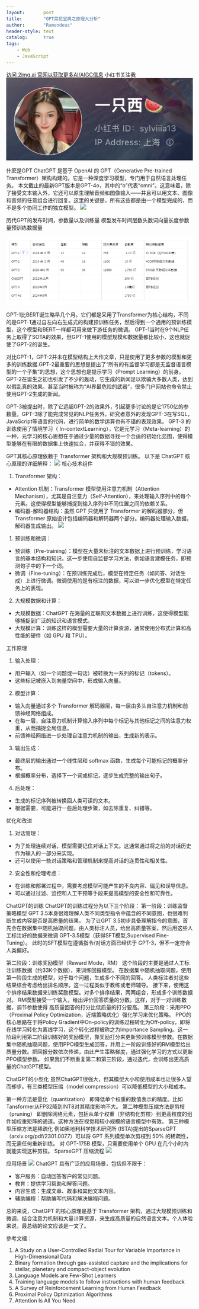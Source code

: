 ```yaml
---
layout:       post
title:        "GPT菜花宝典之原理大分析"
author:       "Ramendeus"
header-style: text
catalog:      true
tags:
    - Web
    - JavaScript
---
```


[访问 2img.ai 官网以获取更多AI/AIGC信息](https://2img.ai)
小红书关注我 ![](/img/a.jpg)

什麽是GPT
ChatGPT 是基于 OpenAI 的 GPT（Generative Pre-trained Transformer）架构构建的。它是一种深度学习模型，专门用于自然语言处理任务。
本文截止的最新GPT版本是GPT-4o，其中的“o”代表“omni”。这意味着，除了接受文本输入外，它还可以原生理解音频和图像输入——并且可以用文本、图像和音频的任意组合进行回复。这里的关键是，所有这些都是由一个模型完成的，而不是多个协同工作的独立模型。
![](/img/20241231-A-1.png)

历代GPT的发布时间，参数量以及训练量
模型发布时间层数头数词向量长度参数量预训练数据量

![](/img/20241231-A-2.png)

GPT-1比BERT诞生略早几个月。它们都是采用了Transformer为核心结构，不同的是GPT-1通过自左向右生成式的构建预训练任务，然后得到一个通用的预训练模型，这个模型和BERT一样都可用来做下游任务的微调。
GPT-1当时在9个NLP任务上取得了SOTA的效果，但GPT-1使用的模型规模和数据量都比较小，这也就促使了GPT-2的诞生。

对比GPT-1，GPT-2并未在模型结构上大作文章，只是使用了更多参数的模型和更多的训练数据.GPT-2最重要的思想是提出了“所有的有监督学习都是无监督语言模型的一个子集”的思想，这个思想也是提示学习（Prompt Learning）的前身。GPT-2在诞生之初也引发了不少的轰动，它生成的新闻足以欺骗大多数人类，达到以假乱真的效果。甚至当时被称为“AI界最危险的武器”，很多门户网站也命令禁止使用GPT-2生成的新闻。

GPT-3被提出时，除了它远超GPT-2的效果外，引起更多讨论的是它1750亿的参数量。GPT-3除了能完成常见的NLP任务外，研究者意外的发现GPT-3在写SQL，JavaScript等语言的代码，进行简单的数学运算也有不错的表现效果。
GPT-3 的训练使用了情境学习（ In-contextLearning），它是元学习（Meta-learning）的一种，元学习的核心思想在于通过少量的数据寻找一个合适的初始化范围，使得模型能够在有限的数据集上快速拟合，并获得不错的效果。

GPT其核心原理依赖于 Transformer 架构和大规模预训练。
以下是 ChatGPT 核心原理的详细解释：
![](/img/20241231-A-3.png)
核心技术组件

1. Transformer 架构：
  - Attention 机制：Transformer 模型使用注意力机制（Attention Mechanism），尤其是自注意力（Self-Attention），来处理输入序列中的每个元素。这使得模型能够捕捉到输入序列中不同位置之间的依赖关系。
  - 编码器-解码器结构：虽然 GPT 只使用了 Transformer 的解码器部分，但 Transformer 原始设计包括编码器和解码器两个部分。编码器处理输入数据，解码器生成输出。
![](/img/20241231-A-4.png)

1. 预训练和微调：
  - 预训练（Pre-training）：模型在大量未标注的文本数据上进行预训练，学习语言的基本结构和知识。这一步使用自监督学习方法，例如语言建模任务，即预测句子中的下一个词。
  - 微调（Fine-tuning）：在预训练完成后，模型在特定任务（如问答、对话生成）上进行微调。微调使用的是有标注的数据，可以进一步优化模型在特定任务上的表现。

2. 大规模数据和计算：
  - 大规模数据：ChatGPT 在海量的互联网文本数据上进行训练，这使得模型能够捕捉到广泛的知识和语言模式。
  - 大规模计算：训练这样的模型需要大量的计算资源，通常使用分布式计算和高性能的硬件（如 GPU 和 TPU）。

工作原理

1. 输入处理：
  - 用户输入（如一个问题或一句话）被转换为一系列的标记（tokens）。
  - 这些标记被嵌入到向量空间中，形成输入向量。

2. 模型计算：
  - 输入向量通过多个 Transformer 解码器层，每一层由多头自注意力机制和前馈神经网络组成。
  - 在每一层，自注意力机制计算输入序列中每个标记与其他标记之间的注意力权重，从而捕捉全局信息。
  - 前馈神经网络进一步处理自注意力机制的输出，生成新的表示。

3. 输出生成：
  - 最终层的输出通过一个线性层和 softmax 函数，生成每个可能标记的概率分布。
  - 根据概率分布，选择下一个词或标记，逐步生成完整的输出句子。

4. 后处理：
  - 生成的标记序列被转换回人类可读的文本。
  - 根据需要，可能进行一些后处理步骤，如去除重复、纠错等。

优化和改进

1. 对话管理：
  - 为了处理连续对话，模型需要记住对话上下文。这通常通过将之前的对话历史作为输入的一部分来实现。
  - 还可以使用一些对话策略和管理机制来提高对话的连贯性和相关性。

2. 安全性和伦理考虑：
  - 在训练和部署过程中，需要考虑模型可能产生的不良内容、偏见和误导信息。
  - 可以通过过滤、监控和人工干预等手段来提高模型的安全性和可靠性。


ChatGPT的训练
ChatGPT的训练过程分为以下三个阶段：
第一阶段：训练监督策略模型
GPT 3.5本身很难理解人类不同类型指令中蕴含的不同意图，也很难判断生成内容是否是高质量的结果。
为了让GPT 3.5初步具备理解指令的意图，首先会在数据集中随机抽取问题，由人类标注人员，给出高质量答案，然后用这些人工标注好的数据来微调 GPT-3.5模型（获得SFT模型,Supervised Fine-Tuning）。
此时的SFT模型在遵循指令/对话方面已经优于 GPT-3，但不一定符合人类偏好。

第二阶段：训练奖励模型（Reward Mode，RM）
这个阶段的主要是通过人工标注训练数据（约33K个数据），来训练回报模型。
在数据集中随机抽取问题，使用第一阶段生成的模型，对于每个问题，生成多个不同的回答。
人类标注者对这些结果综合考虑给出排名顺序。这一过程类似于教练或老师辅导。
接下来，使用这个排序结果数据来训练奖励模型。对多个排序结果，两两组合，形成多个训练数据对。
RM模型接受一个输入，给出评价回答质量的分数。这样，对于一对训练数据，调节参数使得
高质量回答的打分比低质量的打分要高。
第三阶段：采用PPO（Proximal Policy Optimization，近端策略优化）强化学习来优化策略。
PPO的核心思路在于将Policy Gradient中On-policy的训练过程转化为Off-policy，即将在线学习转化为离线学习，这个转化过程被称之为Importance Sampling。这一阶段利用第二阶段训练好的奖励模型，靠奖励打分来更新预训练模型参数。在数据集中随机抽取问题，使用PPO模型生成回答，并用上一阶段训练好的RM模型给出质量分数。把回报分数依次传递，由此产生策略梯度，通过强化学习的方式以更新PPO模型参数。
如果我们不断重复第二和第三阶段，通过迭代，会训练出更高质量的ChatGPT模型。

ChatGPT的小型化
虽然ChatGPT很强大，但其模型大小和使用成本也让很多人望而却步。有三类模型压缩（model compression）可以降低模型的大小和成本。

第一种方法是量化（quantization）
即降低单个权重的数值表示的精度。比如Tansformer从FP32降到INT8对其精度影响不大。
第二种模型压缩方法是剪枝（pruning）
即删除网络元素，包括从单个权重（非结构化剪枝）到更高粒度的组件如权重矩阵的通道。这种方法在视觉和较小规模的语言模型中有效。
第三种模型压缩方法是稀疏化
例如奥地利科学技术研究所 (ISTA)提出的SparseGPT
（arxiv.org/pdf/2301.0077）可以将 GPT 系列模型单次剪枝到 50% 的稀疏性，而无需任何重新训练。
对 GPT-175B 模型，只需要使用单个 GPU 在几个小时内就能实现这种剪枝。
SparseGPT 压缩流程
![](/img/20241231-A-5.png)


应用场景
![](/img/20241231-A-6.png)
ChatGPT 具有广泛的应用场景，包括但不限于：
- 客户服务：自动回答客户的常见问题。
- 教育：提供学习帮助和解答问题。
- 内容生成：生成文章、故事和其他文本内容。
- 辅助编程：帮助编写代码和解决编程问题。

总的来说，ChatGPT 的核心原理是基于 Transformer 架构，通过大规模预训练和微调，结合注意力机制和大量计算资源，来生成高质量的自然语言文本。个人体验来说，最总结的论文应该是<Attention Is All You Need>一文了。


參考文檔：
1. A Study on a User-Controlled Radial Tour for Variable Importance in High-Dimensional Data
2. Binary formation through gas-assisted capture and the implications for stellar, planetary and compact-object evolution
3. Language Models are Few-Shot Learners
4. Training language models to follow instructions with human feedback
5. A Survey of Reinforcement Learning from Human Feedback
6. Proximal Policy Optimization Algorithms
7. Attention Is All You Need